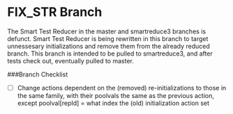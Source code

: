 # FIX_STR Branch
The Smart Test Reducer in the master and smartreduce3 branches is defunct.  Smart Test Reducer is being rewritten in this branch to target unnessesary initializations and remove them from the already reduced branch.  This branch is intended to be pulled to smartreduce3, and after tests check out, eventually pulled to master.

###Branch Checklist
- [ ] Change actions dependent on the (removed) re-initializations to those in the same family, with their poolvals the same as the previous action, except poolval[repId] = what index the (old) initialization action set
